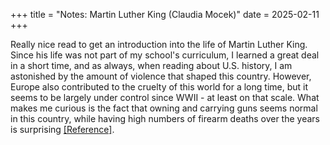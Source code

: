 +++
title = "Notes: Martin Luther King (Claudia Mocek)"
date = 2025-02-11
+++

Really nice read to get an introduction into the life of Martin Luther King.
Since his life was not part of my school's curriculum, I learned a great deal in a short time, and as always, when reading about U.S. history, I am astonished by the amount of violence that shaped this country.
However, Europe also contributed to the cruelty of this world for a long time, but it seems to be largely under control since WWII - at least on that scale.
What makes me curious is the fact that owning and carrying guns seems normal in this country, while having high numbers of firearm deaths over the years is surprising [[Reference]](https://www.statista.com/statistics/258913/number-of-firearm-deaths-in-the-united-states/).
